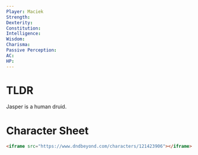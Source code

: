 ```yaml
---
Player: Maciek
Strength: 
Dexterity: 
Constitution: 
Intelligence: 
Wisdom: 
Charisma: 
Passive Perception: 
AC: 
HP:
---
```

# TLDR
Jasper is a human druid.

# Character Sheet
```html
<iframe src="https://www.dndbeyond.com/characters/121423906"></iframe>
```